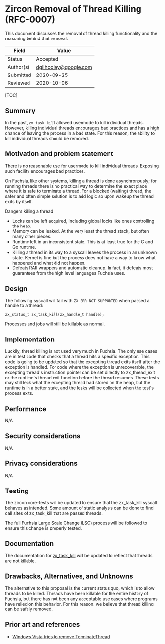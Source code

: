 # Zircon Removal of Thread Killing (RFC-0007)

This document discusses the removal of thread killing functionality and the reasoning
behind that removal.

Field     | Value
----------|--------------------------
Status    | Accepted
Author(s) | dgilhooley@google.com
Submitted | 2020-09-25
Reviewed  | 2020-10-06

[TOC]

## Summary

In the past, `zx_task_kill` allowed usermode to kill individual threads. However,
killing individual threads encourages bad practices and has a high chance of leaving
the process in a bad state. For this reason, the ability to kill individual threads
should be removed.

## Motivation and problem statement

There is no reasonable use for usermode to kill individual threads. Exposing such facility
encourages bad practices.

On Fuchsia, like other systems, killing a thread is done asynchronously; for running threads there
is no practical way to determine the exact place where it is safe to terminate a thread. For a
blocked (waiting)  thread, the safer and often simple solution is to add logic so upon wakeup the
thread exits by itself.

Dangers killing a thread
* Locks can be left acquired, including global locks like ones controlling the heap.
* Memory can be leaked. At the very least the thread stack, but often many other pieces.
* Runtime left in an inconsistent state. This is at least true for the C and Go runtime.
* Killing a thread in its way to a syscall leaves the process in an unknown state. Kernel is
  fine but the process does not have a way to know what happened and what did not happen.
* Defeats RAII wrappers and automatic cleanup. In fact, it defeats most guarantees from the high
  level languages Fuchsia uses.

## Design

The following syscall will fail with `ZX_ERR_NOT_SUPPORTED` when passed a handle to a thread:
```
zx_status_t zx_task_kill(zx_handle_t handle);
```
Processes and jobs will still be killable as normal.

## Implementation

Luckily, thread killing is not used very much in Fuchsia. The only use cases are in test code
that checks that a thread hits a specific exception. This code is going to be updated so that
the excepting thread exits itself after the exception is handled. For code where the exception
is unrecoverable, the excepting thread's instruction pointer can be set directly to
zx_thread_exit or the runtime's thread exit function before the thread resumes. These tests
may still leak what the excepting thread had stored on the heap, but the runtime is in
a better state, and the leaks will be collected when the test's process exits.

## Performance

N/A

## Security considerations

N/A

## Privacy considerations

N/A

## Testing

The zircon core-tests will be updated to ensure that the zx_task_kill syscall behaves as intended.
Some amount of static analysis can be done to find call sites of zx_task_kill that are passed
threads.

The full Fuchsia Large Scale Change (LSC) process will be followed to ensure this change is
properly tested.

## Documentation

The documentation for [zx_task_kill](/docs/reference/syscalls/task_kill.md) will be updated to
reflect that threads are not killable.

## Drawbacks, Alternatives, and Unknowns

The alternative to this proposal is the current status quo, which is to allow threads to be
killed. Threads have been killable for the entire history of Fuchsia, but there has not been
any acceptable use cases where programs have relied on this behavior. For this reason,
we believe that thread killing can be safely removed.

## Prior art and references

* [Windows Vista tries to remove
TerminateThread](https://devblogs.microsoft.com/oldnewthing/20150814-00/?p=91811)
